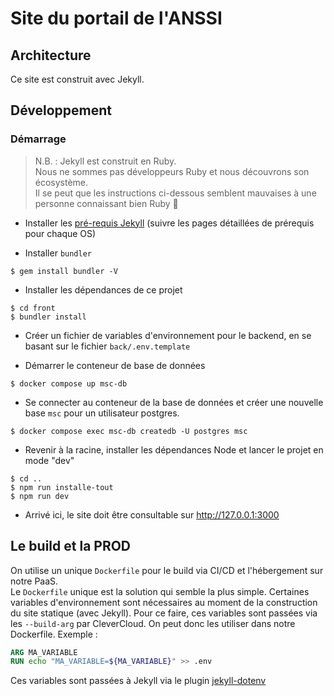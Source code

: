 # Site du portail de l'ANSSI

## Architecture

Ce site est construit avec Jekyll.

## Développement

### Démarrage

> N.B. : Jekyll est construit en Ruby.  
> Nous ne sommes pas développeurs Ruby et nous découvrons son écosystème.  
> Il se peut que les instructions ci-dessous semblent mauvaises à une personne connaissant bien Ruby 🙏

- Installer les [pré-requis Jekyll](https://jekyllrb.com/docs/#prerequisites) (suivre les pages détaillées de prérequis pour chaque OS)

- Installer `bundler`

```shell
$ gem install bundler -V
```

- Installer les dépendances de ce projet

```shell
$ cd front
$ bundler install
```

- Créer un fichier de variables d'environnement pour le backend, en se basant sur le fichier `back/.env.template`

- Démarrer le conteneur de base de données

```shell
$ docker compose up msc-db
```

- Se connecter au conteneur de la base de données et créer une nouvelle base `msc` pour un utilisateur postgres.

```shell
$ docker compose exec msc-db createdb -U postgres msc
```

- Revenir à la racine, installer les dépendances Node et lancer le projet en mode "dev"

```shell
$ cd ..
$ npm run installe-tout
$ npm run dev
```

- Arrivé ici, le site doit être consultable sur http://127.0.0.1:3000

## Le build et la PROD

On utilise un unique `Dockerfile` pour le build via CI/CD et l'hébergement sur notre PaaS.  
Le `Dockerfile` unique est la solution qui semble la plus simple.
Certaines variables d'environnement sont nécessaires au moment de la construction du site statique (avec Jekyll).
Pour ce faire, ces variables sont passées via les `--build-arg` par CleverCloud. On peut donc les utiliser dans notre Dockerfile.
Exemple :

```Dockerfile
ARG MA_VARIABLE
RUN echo "MA_VARIABLE=${MA_VARIABLE}" >> .env
```

Ces variables sont passées à Jekyll via le plugin [jekyll-dotenv](https://www.rubydoc.info/gems/jekyll-dotenv/0.2.0)
